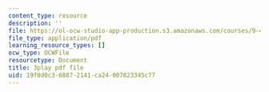 ```yaml
---
content_type: resource
description: ''
file: https://ol-ocw-studio-app-production.s3.amazonaws.com/courses/9-40-introduction-to-neural-computation-spring-2018/19f0d0c368872141ca24007823345c77_N-49t1j-XWY.pdf
file_type: application/pdf
learning_resource_types: []
ocw_type: OCWFile
resourcetype: Document
title: 3play pdf file
uid: 19f0d0c3-6887-2141-ca24-007823345c77
---
```


